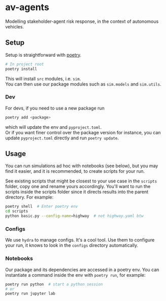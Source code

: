 # av-agents

Modelling stakeholder-agent risk response, in the context of autonomous vehicles.

## Setup

Setup is straightforward with [poetry](https://python-poetry.org/docs/).
```bash
# In project root
poetry install
```
This will install `src` modules, i.e. `sim`.  
You can then use our package modules such as `sim.models` and `sim.utils`.

### Dev
For devs, if you need to use a new package run
```bash
poetry add <package>
```
which will update the env and `pyproject.toml`.  
Or if you want finer control over the package version for instance,
you can update `pyproject.toml` directly and run `poetry update`.

## Usage

You can run simulations ad hoc with notebooks (see below), 
but you may find it easier, and it is recommended, to create scripts for your run.

See existing scripts that might be closest to your use case in the `scripts` folder, copy one and rename yours 
accordingly.
You'll want to run the scripts inside the scripts folder since it directs results into the parent directory. For 
example:

```bash
poetry shell  # Enter poetry env
cd scripts
python basic.py --config-name=highway  # not highway.yaml btw
```

### Configs

We use `hydra` to manage configs. It's a cool tool. Use them to configure your run, it knows to look in the 
`configs` directory automatically. 

### Notebooks

Our package and its dependencies are accessed in a poetry env.
You can instantiate a command inside the env with `poetry run`, for example:
```bash
poetry run python  # start a python session
# or
poetry run jupyter lab
```

